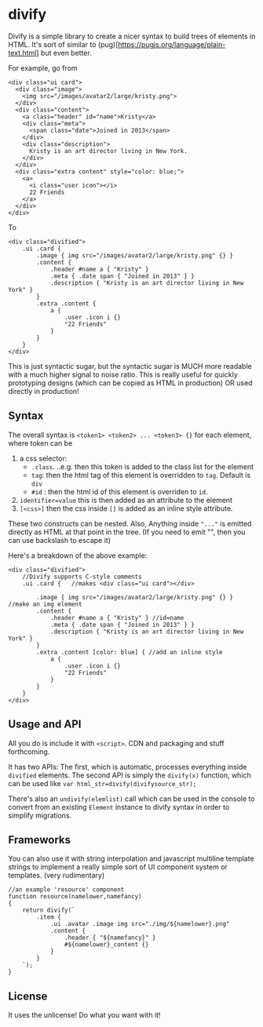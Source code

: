 # divify

Divify is a simple library to create a nicer syntax to build trees of elements in HTML.  It's sort of similar to (pug)[https://pugjs.org/language/plain-text.html] but even better.

For example, go from

	<div class="ui card">
	  <div class="image">
		<img src="/images/avatar2/large/kristy.png">
	  </div>
	  <div class="content">
		<a class="header" id="name">Kristy</a>
		<div class="meta">
		  <span class="date">Joined in 2013</span>
		</div>
		<div class="description">
		  Kristy is an art director living in New York.
		</div>
	  </div>
	  <div class="extra content" style="color: blue;">
		<a>
		  <i class="user icon"></i>
		  22 Friends
		</a>
	  </div>
	</div>
	
To 

	<div class="divified">
		.ui .card {   
			.image { img src="/images/avatar2/large/kristy.png" {} }
			.content {
				.header #name a { "Kristy" }
				.meta { .date span { "Joined in 2013" } }
				.description { "Kristy is an art director living in New York" }
			}
			.extra .content {
				a {
					.user .icon i {}
					"22 Friends"
				}
			}
		}
	</div>

This is just syntactic sugar, but the syntactic sugar is MUCH more readable with a much higher signal to noise ratio.
This is really useful for quickly prototyping designs (which can be copied as HTML in production) OR used directly in production!

## Syntax 
The overall syntax is `<token1> <token2> ... <token3> {}` for each element, where token can be 
1) a css selector: 
	* `.class`. ..e.g. then this token is added to the class list for the element
	* `tag`: then the html tag of this element is overridden to `tag`.  Default is `div`
	* `#id` : then the html id of this element is overriden to `id`.
3) `identifier=value` this is then added as an attribute to the element
4) `[<css>]` then the css inside `[]` is added as an inline style attribute.

These two constructs can be nested.  Also, Anything inside `"..."` is emitted directly as HTML at that point in the tree.  (If you need to emit "", then you can use backslash to escape it)

Here's a breakdown of the above example:

    <div class="divified">  
		//Divify supports C-style comments
		.ui .card {   //makes <div class="ui card"></div>
		
			.image { img src="/images/avatar2/large/kristy.png" {} } //make an img element
			.content {
				.header #name a { "Kristy" } //id=name
				.meta { .date span { "Joined in 2013" } }
				.description { "Kristy is an art director living in New York" }
			}
			.extra .content [color: blue] { //add an inline style
				a {
					.user .icon i {}
					"22 Friends"
				}
			}
		}
    </div>

## Usage and API

All you do is include it with `<script>`. CDN and packaging and stuff forthcoming.

It has two APIs:  The first, which is automatic, processes everything inside `divified` elements.
The second API is simply the `divify(x)` function, which can be used like `var html_str=divify(divifysource_str);`

There's also an `undivify(elemlist)` call which can be used in the console to convert from an existing `Element` instance to divify syntax in order to simplify migrations.

## Frameworks
You can also use it with string interpolation and javascript multiline template strings to implement
a really simple sort of UI component system or templates. (very rudimentary)

    //an example 'resource' component
	function resource(namelower,namefancy)
	{
		return divify(`
			.item {
				.ui .avatar .image img src="./img/${namelower}.png"
				.content {
					.header { "${namefancy}" } 
					#${namelower}_content {}
				}
			}
		`);
	}

## License

It uses the unlicense! Do what you want with it!
